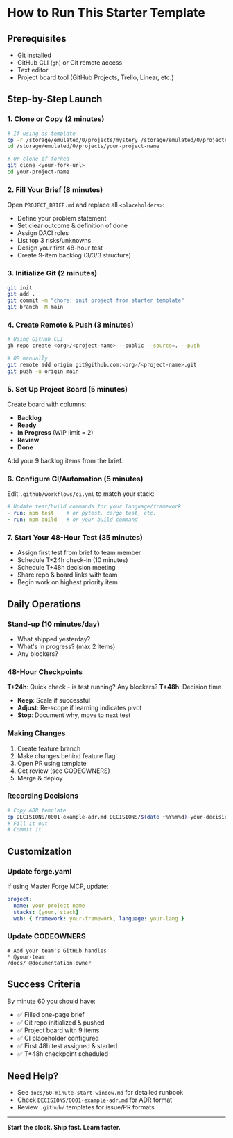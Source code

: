 # How to Run This Starter Template

## Prerequisites
- Git installed
- GitHub CLI (`gh`) or Git remote access
- Text editor
- Project board tool (GitHub Projects, Trello, Linear, etc.)

## Step-by-Step Launch

### 1. Clone or Copy (2 minutes)
```bash
# If using as template
cp -r /storage/emulated/0/projects/mystery /storage/emulated/0/projects/your-project-name
cd /storage/emulated/0/projects/your-project-name

# Or clone if forked
git clone <your-fork-url>
cd your-project-name
```

### 2. Fill Your Brief (8 minutes)
Open `PROJECT_BRIEF.md` and replace all `<placeholders>`:
- Define your problem statement
- Set clear outcome & definition of done
- Assign DACI roles
- List top 3 risks/unknowns
- Design your first 48-hour test
- Create 9-item backlog (3/3/3 structure)

### 3. Initialize Git (2 minutes)
```bash
git init
git add .
git commit -m "chore: init project from starter template"
git branch -M main
```

### 4. Create Remote & Push (3 minutes)
```bash
# Using GitHub CLI
gh repo create <org>/<project-name> --public --source=. --push

# OR manually
git remote add origin git@github.com:<org>/<project-name>.git
git push -u origin main
```

### 5. Set Up Project Board (5 minutes)
Create board with columns:
- **Backlog**
- **Ready**
- **In Progress** (WIP limit = 2)
- **Review**
- **Done**

Add your 9 backlog items from the brief.

### 6. Configure CI/Automation (5 minutes)
Edit `.github/workflows/ci.yml` to match your stack:
```yaml
# Update test/build commands for your language/framework
- run: npm test    # or pytest, cargo test, etc.
- run: npm build   # or your build command
```

### 7. Start Your 48-Hour Test (35 minutes)
- Assign first test from brief to team member
- Schedule T+24h check-in (10 minutes)
- Schedule T+48h decision meeting
- Share repo & board links with team
- Begin work on highest priority item

## Daily Operations

### Stand-up (10 minutes/day)
- What shipped yesterday?
- What's in progress? (max 2 items)
- Any blockers?

### 48-Hour Checkpoints
**T+24h**: Quick check - is test running? Any blockers?
**T+48h**: Decision time
- **Keep**: Scale if successful
- **Adjust**: Re-scope if learning indicates pivot
- **Stop**: Document why, move to next test

### Making Changes
1. Create feature branch
2. Make changes behind feature flag
3. Open PR using template
4. Get review (see CODEOWNERS)
5. Merge & deploy

### Recording Decisions
```bash
# Copy ADR template
cp DECISIONS/0001-example-adr.md DECISIONS/$(date +%Y%m%d)-your-decision.md
# Fill it out
# Commit it
```

## Customization

### Update forge.yaml
If using Master Forge MCP, update:
```yaml
project:
  name: your-project-name
  stacks: [your, stack]
  web: { framework: your-framework, language: your-lang }
```

### Update CODEOWNERS
```
# Add your team's GitHub handles
* @your-team
/docs/ @documentation-owner
```

## Success Criteria

By minute 60 you should have:
- ✅ Filled one-page brief
- ✅ Git repo initialized & pushed
- ✅ Project board with 9 items
- ✅ CI placeholder configured
- ✅ First 48h test assigned & started
- ✅ T+48h checkpoint scheduled

## Need Help?

- See `docs/60-minute-start-window.md` for detailed runbook
- Check `DECISIONS/0001-example-adr.md` for ADR format
- Review `.github/` templates for issue/PR formats

---

**Start the clock. Ship fast. Learn faster.**